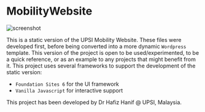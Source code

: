 # MobilityWebsite

![screenshot]

This is a static version of the UPSI Mobility Website. These files were developed first, before being converted into a more dynamic `Wordpress` template. This version of the project is open to be used/experimented, to be a quick reference, or as an example to any projects that might benefit from it. This project uses several frameworks to support the development of the static version:
* `Foundation Sites 6` for the UI framework
* `Vanilla Javascript` for interactive support


This project has been developed by Dr Hafiz Hanif @ UPSI, Malaysia.



[screenshot]: https://github.com/UPSICodingTeam/MobilityWebsite/blob/master/thumbnail.png